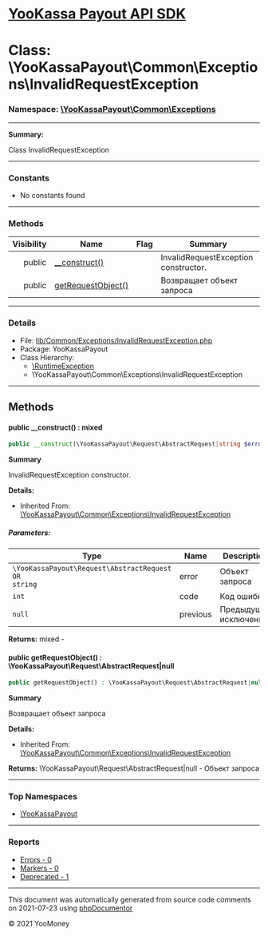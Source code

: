# [YooKassa Payout API SDK](../home.md)

# Class: \YooKassaPayout\Common\Exceptions\InvalidRequestException
### Namespace: [\YooKassaPayout\Common\Exceptions](../namespaces/yookassapayout-common-exceptions.md)
---
**Summary:**

Class InvalidRequestException

---
### Constants
* No constants found
---
### Methods
| Visibility | Name | Flag | Summary |
| ----------:| ---- | ---- | ------- |
| public | [__construct()](../classes/YooKassaPayout-Common-Exceptions-InvalidRequestException.md#method___construct) |  | InvalidRequestException constructor. |
| public | [getRequestObject()](../classes/YooKassaPayout-Common-Exceptions-InvalidRequestException.md#method_getRequestObject) |  | Возвращает объект запроса |
---
### Details
* File: [lib/Common/Exceptions/InvalidRequestException.php](../../lib/Common/Exceptions/InvalidRequestException.php)
* Package: YooKassaPayout
* Class Hierarchy: 
  * [\RuntimeException](\RuntimeException)
  * \YooKassaPayout\Common\Exceptions\InvalidRequestException

---
## Methods
<a name="method___construct" class="anchor"></a>
#### public __construct() : mixed

```php
public __construct(\YooKassaPayout\Request\AbstractRequest|string $error, int $code, null $previous = null) : mixed
```

**Summary**

InvalidRequestException constructor.

**Details:**
* Inherited From: [\YooKassaPayout\Common\Exceptions\InvalidRequestException](../classes/YooKassaPayout-Common-Exceptions-InvalidRequestException.md)
##### Parameters:
| Type | Name | Description |
| ---- | ---- | ----------- |
| <code lang="php">\YooKassaPayout\Request\AbstractRequest OR string</code> | error  | Объект запроса |
| <code lang="php">int</code> | code  | Код ошибки |
| <code lang="php">null</code> | previous  | Предыдущее исключение |

**Returns:** mixed - 


<a name="method_getRequestObject" class="anchor"></a>
#### public getRequestObject() : \YooKassaPayout\Request\AbstractRequest|null

```php
public getRequestObject() : \YooKassaPayout\Request\AbstractRequest|null
```

**Summary**

Возвращает объект запроса

**Details:**
* Inherited From: [\YooKassaPayout\Common\Exceptions\InvalidRequestException](../classes/YooKassaPayout-Common-Exceptions-InvalidRequestException.md)

**Returns:** \YooKassaPayout\Request\AbstractRequest|null - Объект запроса



---

### Top Namespaces

* [\YooKassaPayout](../namespaces/yookassapayout.md)

---

### Reports
* [Errors - 0](../reports/errors.md)
* [Markers - 0](../reports/markers.md)
* [Deprecated - 1](../reports/deprecated.md)

---

This document was automatically generated from source code comments on 2021-07-23 using [phpDocumentor](http://www.phpdoc.org/)

&copy; 2021 YooMoney